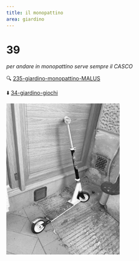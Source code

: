 ```yaml
---
title: il monopattino
area: giardino
---
```

# 39
_per andare in monopattino serve sempre il CASCO_

🔍 [235-giardino-monopattino-MALUS](235-giardino-monopattino-MALUS.md)

⬇️ [34-giardino-giochi](34-giardino-giochi.md)

![foto_89](_assets/preview/foto_89.jpg)